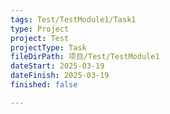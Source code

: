 ```yaml
---
tags: Test/TestModule1/Task1
type: Project
project: Test
projectType: Task
fileDirPath: 项目/Test/TestModule1
dateStart: 2025-03-19
dateFinish: 2025-03-19
finished: false

---
```







